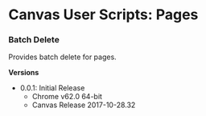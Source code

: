 # Canvas User Scripts: Pages

### Batch Delete

Provides batch delete for pages.

**Versions**

- 0.0.1: Initial Release
  - Chrome v62.0 64-bit
  - Canvas Release 2017-10-28.32